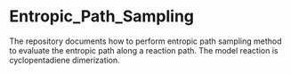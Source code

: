 # Entropic_Path_Sampling
The repository documents how to perform entropic path sampling method to evaluate the entropic path along a reaction path. The model reaction is cyclopentadiene dimerization.
